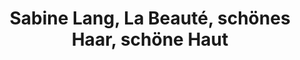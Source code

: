 ---
title: "Sabine Lang, La Beauté, schönes Haar, schöne Haut"
url: /speyer/sabine-lang-la-beaute-schoenes-haar-schoene-haut/
shop: Friseur
---